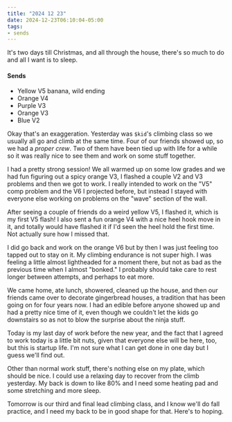 ```yaml
---
title: "2024 12 23"
date: 2024-12-23T06:10:04-05:00
tags:
- sends
---
```


It's two days till Christmas, and all through the house, there's so much to do
and all I want is to sleep.<!--more-->

#### Sends

 - Yellow V5 banana, wild ending
 - Orange V4
 - Purple V3
 - Orange V3
 - Blue V2

Okay that's an exaggeration. Yesterday was `$kid`'s climbing class so we usually
all go and climb at the same time. Four of our friends showed up, so we had a
*proper crew*. Two of them have been tied up with life for a while so it was
really nice to see them and work on some stuff together.

I had a pretty strong session! We all warmed up on some low grades and we had
fun figuring out a spicy orange V3, I flashed a couple V2 and V3 problems and
then we got to work. I really intended to work on the "V5" comp problem and the
V6 I projected before, but instead I stayed with everyone else working on
problems on the "wave" section of the wall.

After seeing a couple of friends do a weird yellow V5, I flashed it, which is my
first V5 flash! I also sent a fun orange V4 with a nice heel hook move in it,
and totally would have flashed it if I'd seen the heel hold the first time. Not
actually sure how I missed that.

I did go back and work on the orange V6 but by then I was just feeling too
tapped out to stay on it. My climbing endurance is not super high. I was feeling
a little almost lightheaded for a moment there, but not as bad as the previous
time when I almost "bonked." I probably should take care to rest longer between
attempts, and perhaps to eat more.

We came home, ate lunch, showered, cleaned up the house, and then our friends
came over to decorate gingerbread houses, a tradition that has been going on for
four years now. I had an edible before anyone showed up and had a pretty nice
time of it, even though we couldn't let the kids go downstairs so as not to blow
the surprise about the ninja stuff.

Today is my last day of work before the new year, and the fact that I agreed to
work today is a little bit nuts, given that everyone else will be here, too, but
this is startup life. I'm not sure what I can get done in one day but I guess
we'll find out.

Other than normal work stuff, there's nothing else on my plate, which should be
nice. I could use a relaxing day to recover from the climb yesterday. My back is
down to like 80% and I need some heating pad and some stretching and more sleep.

Tomorrow is our third and final lead climbing class, and I know we'll do fall
practice, and I need my back to be in good shape for that. Here's to hoping.
